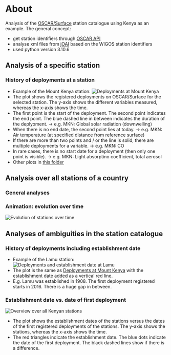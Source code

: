 # About
Analysis of the [OSCAR/Surface](https://oscar.wmo.int/surface/#/) station catalogue using Kenya as an example. The general concept:
* get station identifiers through [OSCAR API](https://oscar.wmo.int/surface/rest/api/search/station?territoryName=KEN)
* analyse xml files from [jOAI](https://oscar.wmo.int/oai/) based on the WIGOS station identifiers 
* used python version 3.10.6

## Analysis of a specific station

### History of deployments at a station
* Example of the Mount Kenya station:
![Deployments at Mount Kenya](https://github.com/sdanioth/OSCAR_analysis/blob/main/Plots/Deployments_0-20008-0-MKN.jpeg)
* The plot shows the registered deployments on OSCAR/Surface for the selected station. The y-axis shows the different variables measured, whereas the x-axis shows the time.
* The first point is the start of the deployment. The second point indicates the end point. The blue dashed line in between indicates the duration of the deplyoment. -> e.g. MKN: Global solar radiation (downwelling)
* When there is no end date, the second point lies at today. -> e.g. MKN: Air temperature (at specified distance from reference surface)
* If there are more than two points and / or the line is solid, there are multiple deployments for a variable. -> e.g. MKN: CO
* In rare cases, there is no start date for a deployment (then only one point is visible). -> e.g. MKN: Light absorptino coefficient, total aerosol
* Other plots in [this folder](https://github.com/sdanioth/OSCAR_analysis/tree/main/Plots)

## Analysis over all stations of a country

### General analyses

### Animation: evolution over time
![Evolution of stations over time](https://github.com/sdanioth/OSCAR_analysis/blob/main/station_establishment_Kenya.gif)

## Analyses of ambiguities in the station catalogue

### History of deployments including establishment date
* Example of the Lamu station:
![Deployments and establishment date at Lamu](https://github.com/sdanioth/OSCAR_analysis/blob/main/Plots/Deployments_0-20000-0-63772_withEstablishmentDate.jpeg)
* The plot is the same as [Deployments at Mount Kenya](https://github.com/sdanioth/OSCAR_analysis/blob/main/Plots/Deployments_0-20008-0-MKN.jpeg) with the establishment date added as a vertical red line.
* E.g. Lamu was established in 1908. The first deployment registered starts in 2016. There is a huge gap in between.

### Establishment date vs. date of first deployment
![Overview over all Kenyan stations](https://github.com/sdanioth/OSCAR_analysis/blob/main/Plots/EstablshmentDate_vs_FirstDeployment.jpeg)
* The plot shows the establishment dates of the stations versus the dates of the first registered deployments of the stations. The y-axis shows the stations, whereas the x-axis shows the time.
* The red triangles indicate the establishment date. The blue dots indicate the date of the first deployment. The black dashed lines show if there is a difference.
